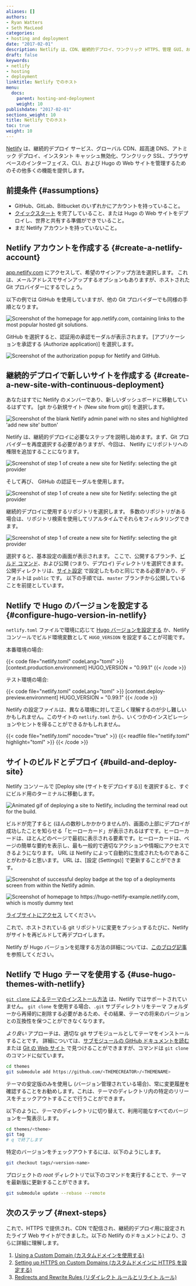```yaml
---
aliases: []
authors:
- Ryan Watters
- Seth MacLeod
categories:
- hosting and deployment
date: "2017-02-01"
description: Netlify は、CDN、継続的デプロイ、ワンクリック HTTPS、管理 GUI、および独自の CLI を使用して、Hugo サイトをホストできます。
draft: false
keywords:
- netlify
- hosting
- deployment
linktitle: Netlify でのホスト
menu:
  docs:
    parent: hosting-and-deployment
    weight: 10
publishdate: "2017-02-01"
sections_weight: 10
title: Netlify でのホスト
toc: true
weight: 10
---
```


[Netlify][netlify] は、継続的デプロイ サービス、グローバル CDN、超高速 DNS、アトミック デプロイ、インスタント キャッシュ無効化、ワンクリック SSL、ブラウザベースのインターフェイス、CLI、および Hugo の Web サイトを管理するためのその他多くの機能を提供します。

## 前提条件 {#assumptions}

* GitHub、GitLab、Bitbucket のいずれかにアカウントを持っていること。
* [クイックスタート][Quick Start] を完了していること、または Hugo の Web サイトをデプロイし、世界と共有する準備ができでいること。
* まだ Netlify アカウントを持っていないこと。

## Netlify アカウントを作成する {#create-a-netlify-account}

[app.netlify.com][] にアクセスして、希望のサインアップ方法を選択します。 これは、メールアドレスでサインアップするオプションもありますが、ホストされた Git プロバイダーにするでしょう。

以下の例では GitHub を使用していますが、他の Git プロバイダーでも同様の手順となります。

![Screenshot of the homepage for app.netlify.com, containing links to the most popular hosted git solutions.](/images/hosting-and-deployment/hosting-on-netlify/netlify-signup.jpg)

GitHub を選択すると、認証用の承認モーダルが表示されます。 [アプリケーションを承認する (Authorize application)] を選択します。

![Screenshot of the authorization popup for Netlify and GitHub.](/images/hosting-and-deployment/hosting-on-netlify/netlify-first-authorize.jpg)

## 継続的デプロイで新しいサイトを作成する {#create-a-new-site-with-continuous-deployment}

あなたはすでに Netlify のメンバーであり、新しいダッシュボードに移動しているはずです。 [git から新規サイト (New site from git)] を選択します。

![Screenshot of the blank Netlify admin panel with no sites and highlighted 'add new site' button'](/images/hosting-and-deployment/hosting-on-netlify/netlify-add-new-site.jpg)

Netlify は、継続的デプロイに必要なステップを説明し始めます。まず、Git プロバイダーを再度選択する必要がありますが、今回は、 Netlify にリポジトリへの権限を追加することになります。

![Screenshot of step 1 of create a new site for Netlify: selecting the git provider](/images/hosting-and-deployment/hosting-on-netlify/netlify-create-new-site-step-1.jpg)

そして再び、 GitHub の認証モーダルを使用します。

![Screenshot of step 1 of create a new site for Netlify: selecting the git provider](/images/hosting-and-deployment/hosting-on-netlify/netlify-authorize-added-permissions.jpg)

継続的デプロイに使用するリポジトリを選択します。 多数のリポジトリがある場合は、リポジトリ検索を使用してリアルタイムでそれらをフィルタリングできます。

![Screenshot of step 1 of create a new site for Netlify: selecting the git provider](/images/hosting-and-deployment/hosting-on-netlify/netlify-create-new-site-step-2.jpg)

選択すると、基本設定の画面が表示されます。 ここで、公開するブランチ、[ビルド コマンド][build command]、および公開 (つまり、デプロイ) ディレクトリを選択できます。 公開ディレクトリは、[サイト設定][config] で設定したものと同じである必要があり、デフォルトは `public` です。 以下の手順では、`master` ブランチから公開していることを前提としています。

## Netlify で Hugo のバージョンを設定する {#configure-hugo-version-in-netlify}

`netlify.toml` ファイルで環境に応じて [Hugo バージョンを設定する](https://www.netlify.com/blog/2017/04/11/netlify-plus-hugo-0.20-and-beyond/) か、Netlify コンソールでビルド環境変数として `HUGO_VERSION` を設定することが可能です。

本番環境の場合:

{{< code file="netlify.toml" codeLang="toml" >}}
[context.production.environment]
  HUGO_VERSION = "0.99.1"
{{< /code >}}

テスト環境の場合:

{{< code file="netlify.toml" codeLang="toml" >}}
[context.deploy-preview.environment]
  HUGO_VERSION = "0.99.1"
{{< /code >}}

Netlify の設定ファイルは、異なる環境に対して正しく理解するのが少し難しいかもしれません。このサイトの `netlify.toml` から、いくつかのインスピレーションやヒントを得ることができるかもしれません。

{{< code file="netlify.toml" nocode="true" >}}
{{< readfile file="netlify.toml" highlight="toml" >}}
{{< /code >}}

## サイトのビルドとデプロイ {#build-and-deploy-site}

Netlify コンソールで [Deploy site (サイトをデプロイする)] を選択すると、すぐにビルド用のターミナルに移動します。

![Animated gif of deploying a site to Netlify, including the terminal read out for the build.](/images/hosting-and-deployment/hosting-on-netlify/netlify-deploying-site.gif)

ビルドが完了すると (ほんの数秒しかかかりませんが)、画面の上部にデプロイが成功したことを知らせる「ヒーローカード」が表示されるはずです。ヒーローカードは、ほとんどのページで最初に表示される要素です。ヒーローカードは、ページの簡単な要約を表示し、最も一般的で適切なアクションや情報にアクセスできるようになります。 URL は Netlify によって自動的に生成されたものであることがわかると思います。 URL は、[設定 (Settings)] で更新することができます。

![Screenshot of successful deploy badge at the top of a deployments screen from within the Netlify admin.](/images/hosting-and-deployment/hosting-on-netlify/netlify-deploy-published.jpg)

![Screenshot of homepage to https://hugo-netlify-example.netlify.com, which is mostly dummy text](/images/hosting-and-deployment/hosting-on-netlify/netlify-live-site.jpg)

[ライブサイトにアクセス][visit] してください。

これで、ホストされている git リポジトリに変更をプッシュするたびに、Netlify がサイトを再ビルドして再デプロイします。

Netlify が Hugo バージョンを処理する方法の詳細については、[このブログ記事](https://www.netlify.com/blog/2017/04/11/netlify-plus-hugo-0.20-and-beyond/) を参照してください。

## Netlify で Hugo テーマを使用する {#use-hugo-themes-with-netlify}

[`git clone` によるテーマのインストール方法][installthemes] は、Netlify ではサポートされていません。 `git clone` を使用する場合、`.git` サブディレクトリをテーマ フォルダーから再帰的に削除する必要があるため、その結果、テーマの将来のバージョンとの互換性を保つことができなくなります。

*より良い* アプローチは、適切な git サブモジュールとしてテーマをインストールすることです。 詳細については、[サブモジュールの GitHub ドキュメントを読む][ghsm] または [Git の Web サイト][gitsm] で見つけることができますが、コマンドは `git clone` のコマンドに似ています。

```bash
cd themes
git submodule add https://github.com/<THEMECREATOR>/<THEMENAME>
```

テーマの安定版のみを使用し (バージョン管理されている場合)、常に変更履歴を確認することをお勧めします。これは、テーマのディレクトリ内の特定のリリースをチェックアウトすることで行うことができます。

以下のように、テーマのディレクトリに切り替えて、利用可能なすべてのバージョンを一覧表示します。

```bash
cd themes/<theme>
git tag
# q で終了します
```

特定のバージョンをチェックアウトするには、以下のようにします。

```bash
git checkout tags/<version-name>
```

プロジェクトの *root* ディレクトリで以下のコマンドを実行することで、テーマを最新版に更新することができます。

```bash
git submodule update --rebase --remote
```

## 次のステップ {#next-steps}

これで、HTTPS で提供され、CDN で配信され、継続的デプロイ用に設定されたライブ Web サイトができました。以下の Netlify のドキュメントにより、さらに詳細に理解します。

1. [Using a Custom Domain (カスタムドメインを使用する)][Using a Custom Domain]
2. [Setting up HTTPS on Custom Domains (カスタムドメインに HTTPS を設定する)][httpscustom]
3. [Redirects and Rewrite Rules (リダイレクト ルールとリライト ルール)][Redirects and Rewrite Rules]

[app.netlify.com]: https://app.netlify.com
[build command]: /getting-started/usage/#the-hugo-command
[config]: /getting-started/configuration/
[ghsm]: https://github.com/blog/2104-working-with-submodules
[gitsm]: https://git-scm.com/book/en/v2/Git-Tools-Submodules
[httpscustom]: https://www.netlify.com/docs/ssl/
[hugoversions]: https://github.com/netlify/build-image/blob/master/Dockerfile#L216
[installthemes]: /themes/installing/
[netlify]: https://www.netlify.com/
[netlifysignup]: https://app.netlify.com/signup
[Quick Start]: /getting-started/quick-start/
[Redirects and Rewrite Rules]: https://www.netlify.com/docs/redirects/
[Using a Custom Domain]: https://www.netlify.com/docs/custom-domains/
[visit]: https://hugo-netlify-example.netlify.com
